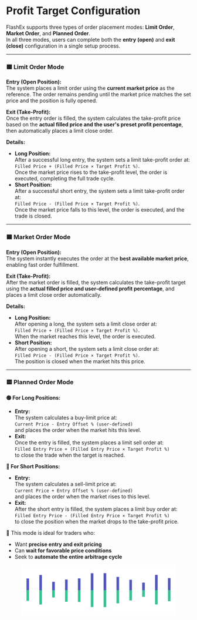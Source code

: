 # Profit Target Configuration

FlashEx supports three types of order placement modes: **Limit Order**, **Market Order**, and **Planned Order**.\
In all three modes, users can complete both the **entry (open)** and **exit (close)** configuration in a single setup process.

***

### 🟩 **Limit Order Mode**

**Entry (Open Position):**\
The system places a limit order using the **current market price** as the reference. The order remains pending until the market price matches the set price and the position is fully opened.

**Exit (Take-Profit):**\
Once the entry order is filled, the system calculates the take-profit price based on the **actual filled price and the user's preset profit percentage**, then automatically places a limit close order.

**Details:**

* **Long Position:**\
  After a successful long entry, the system sets a limit take-profit order at:\
  `Filled Price + (Filled Price × Target Profit %)`.\
  Once the market price rises to the take-profit level, the order is executed, completing the full trade cycle.
* **Short Position:**\
  After a successful short entry, the system sets a limit take-profit order at:\
  `Filled Price - (Filled Price × Target Profit %)`.\
  Once the market price falls to this level, the order is executed, and the trade is closed.

***

### 🟦 **Market Order Mode**

**Entry (Open Position):**\
The system instantly executes the order at the **best available market price**, enabling fast order fulfillment.

**Exit (Take-Profit):**\
After the market order is filled, the system calculates the take-profit target using the **actual filled price and user-defined profit percentage**, and places a limit close order automatically.

**Details:**

* **Long Position:**\
  After opening a long, the system sets a limit close order at:\
  `Filled Price + (Filled Price × Target Profit %)`.\
  When the market reaches this level, the order is executed.
* **Short Position:**\
  After opening a short, the system sets a limit close order at:\
  `Filled Price - (Filled Price × Target Profit %)`.\
  The position is closed when the market hits this price.

***

### 🟨 **Planned Order Mode**

**🟢 For Long Positions:**

* **Entry:**\
  The system calculates a buy-limit price at:\
  `Current Price - Entry Offset % (user-defined)`\
  and places the order when the market hits this level.
* **Exit:**\
  Once the entry is filled, the system places a limit sell order at:\
  `Filled Entry Price + (Filled Entry Price × Target Profit %)`\
  to close the trade when the target is reached.

**🔴 For Short Positions:**

* **Entry:**\
  The system calculates a sell-limit price at:\
  `Current Price + Entry Offset % (user-defined)`\
  and places the order when the market rises to this level.
* **Exit:**\
  After the short entry is filled, the system places a limit buy order at:\
  `Filled Entry Price - (Filled Entry Price × Target Profit %)`\
  to close the position when the market drops to the take-profit price.

📌 This mode is ideal for traders who:

* Want **precise entry and exit pricing**
* Can **wait for favorable price conditions**
* Seek to **automate the entire arbitrage cycle**

<figure><img src=".gitbook/assets/Pagination (1).png" alt=""><figcaption></figcaption></figure>

